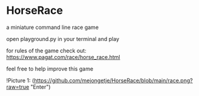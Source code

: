 # HorseRace

a miniature command line race game

open playground.py in your terminal and play

for rules of the game check out:
https://www.pagat.com/race/horse_race.html

feel free to help improve this game

!Picture 1: (https://github.com/mejongetje/HorseRace/blob/main/race.png?raw=true "Enter")
